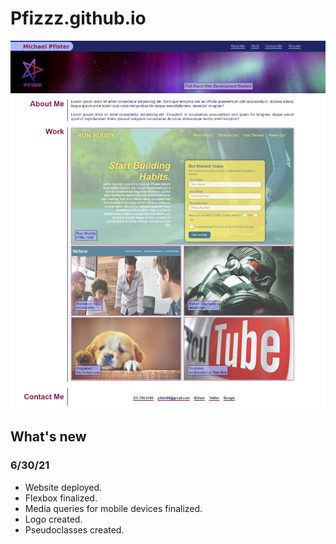 # Pfizzz.github.io

![image](https://github.com/Pfizzz/Pfizzz.github.io/blob/c050b4c77a62aef40b02ae6fa985296d7bc506eb/assets/images/readme-ss.png)

## What's new 
### 6/30/21
* Website deployed.
* Flexbox finalized.
* Media queries for mobile devices finalized.
* Logo created.
* Pseudoclasses created.
